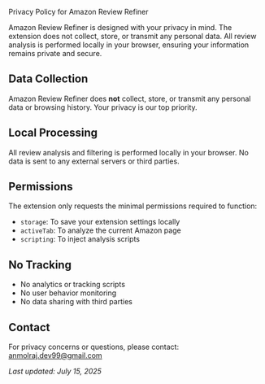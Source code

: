 Privacy Policy for Amazon Review Refiner

Amazon Review Refiner is designed with your privacy in mind. The extension does not collect, store, or transmit any personal data. All review analysis is performed locally in your browser, ensuring your information remains private and secure.

## Data Collection
Amazon Review Refiner does **not** collect, store, or transmit any personal data or browsing history. Your privacy is our top priority.

## Local Processing
All review analysis and filtering is performed locally in your browser. No data is sent to any external servers or third parties.

## Permissions
The extension only requests the minimal permissions required to function:
- `storage`: To save your extension settings locally
- `activeTab`: To analyze the current Amazon page
- `scripting`: To inject analysis scripts

## No Tracking
- No analytics or tracking scripts
- No user behavior monitoring
- No data sharing with third parties

## Contact
For privacy concerns or questions, please contact: anmolraj.dev99@gmail.com 

_Last updated: July 15, 2025_ 
